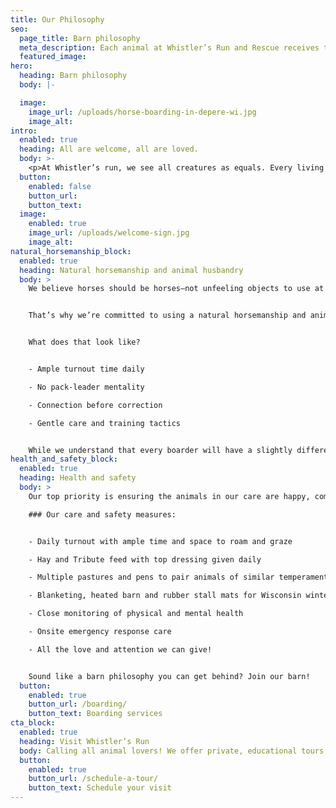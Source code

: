 ```yaml
---
title: Our Philosophy
seo:
  page_title: Barn philosophy
  meta_description: Each animal at Whistler’s Run and Rescue receives the utmost respect and is cared for with the gentle, natural husbandry approach they deserve.
  featured_image:
hero:
  heading: Barn philosophy
  body: |-

  image:
    image_url: /uploads/horse-boarding-in-depere-wi.jpg
    image_alt:
intro:
  enabled: true
  heading: All are welcome, all are loved.
  body: >-
    <p>At Whistler’s run, we see all creatures as equals. Every living being deserves respect and understanding, and that principle is what guides our barn practices and training philosophy.</p>
  button:
    enabled: false
    button_url:
    button_text:
  image:
    enabled: true
    image_url: /uploads/welcome-sign.jpg
    image_alt:
natural_horsemanship_block:
  enabled: true
  heading: Natural horsemanship and animal husbandry
  body: >
    We believe horses should be horses—not unfeeling objects to use at our disposal, and that philosophy carries through to each of the creatures in our care. 


    That’s why we’re committed to using a natural horsemanship and animal husbandry approach to care for and train the horses and other animals here at Whistler’s Run, both personal and boarded. 


    What does that look like? 


    - Ample turnout time daily 

    - No pack-leader mentality 

    - Connection before correction 

    - Gentle care and training tactics


    While we understand that every boarder will have a slightly different approach to caring for and training their animals, any aggressive or potentially harmful treatment of horses or other animals at Whistler’s Run will _never_ be tolerated.
health_and_safety_block:
  enabled: true
  heading: Health and safety
  body: >
    Our top priority is ensuring the animals in our care are happy, comfortable and safe. You’ll never have to worry about your horse (or any of our animals) sitting alone, injured or stressed.

    ### Our care and safety measures:


    - Daily turnout with ample time and space to roam and graze

    - Hay and Tribute feed with top dressing given daily 

    - Multiple pastures and pens to pair animals of similar temperament and size

    - Blanketing, heated barn and rubber stall mats for Wisconsin winters

    - Close monitoring of physical and mental health 

    - Onsite emergency response care 

    - All the love and attention we can give!


    Sound like a barn philosophy you can get behind? Join our barn!
  button:
    enabled: true
    button_url: /boarding/
    button_text: Boarding services
cta_block:
  enabled: true
  heading: Visit Whistler’s Run
  body: Calling all animal lovers! We offer private, educational tours for small groups of all ages. Schedule your tour to meet the animals at Whistler’s Run and see our gorgeous facility for yourself.
  button:
    enabled: true
    button_url: /schedule-a-tour/
    button_text: Schedule your visit
---
```

